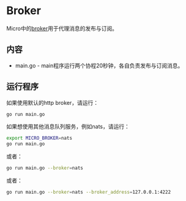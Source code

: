 # Broker

Micro中的[broker](https://godoc.org/github.com/micro/go-micro/broker#Broker)用于代理消息的发布与订阅。

## 内容

- main.go - main程序运行两个协程20秒钟，各自负责发布与订阅消息。

## 运行程序

如果使用默认的http broker，请运行：

```bash
go run main.go
```

如果想使用其他消息队列服务，例如nats，请运行：

```bash
export MICRO_BROKER=nats
go run main.go
```

或者：

```bash
go run main.go --broker=nats
```

或者：

```bash
go run main.go --broker=nats --broker_address=127.0.0.1:4222
```
